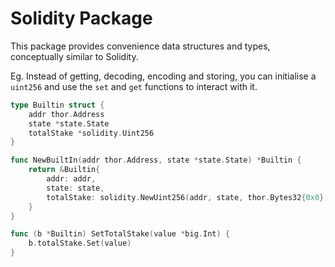 # Solidity Package

This package provides convenience data structures and types, conceptually similar to Solidity.

Eg. Instead of getting, decoding, encoding and storing, you can initialise a `uint256` and use the `set` and `get`
functions to interact with it.

```go
type Builtin struct {
    addr thor.Address
    state *state.State
    totalStake *solidity.Uint256
}

func NewBuiltIn(addr thor.Address, state *state.State) *Builtin {
    return &Builtin{
        addr: addr,
        state: state,
        totalStake: solidity.NewUint256(addr, state, thor.Bytes32{0x0},
    }
}

func (b *Builtin) SetTotalStake(value *big.Int) {
    b.totalStake.Set(value)
}
```
